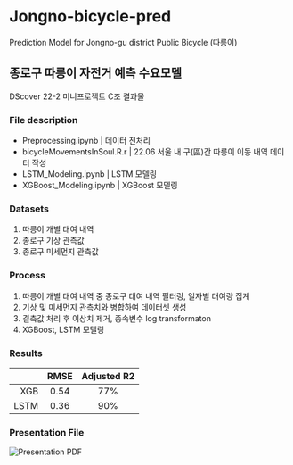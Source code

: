 # Jongno-bicycle-pred
Prediction Model for Jongno-gu district Public Bicycle (따릉이)

## 종로구 따릉이 자전거 예측 수요모델
DScover 22-2 미니프로젝트 C조 결과물

### File description
* Preprocessing.ipynb | 데이터 전처리
* bicycleMovementsInSoul.R.r | 22.06 서울 내 구(區)간 따릉이 이동 내역 데이터 작성
* LSTM_Modeling.ipynb | LSTM 모델링
* XGBoost_Modeling.ipynb | XGBoost 모델링

### Datasets
1. 따릉이 개별 대여 내역
2. 종로구 기상 관측값
3. 종로구 미세먼지 관측값


### Process
1. 따릉이 개별 대여 내역 중 종로구 대여 내역 필터링, 일자별 대여량 집계
2. 기상 및 미세먼지 관측치와 병합하여 데이터셋 생성
3. 결측값 처리 후 이상치 제거, 종속변수 log transformaton
4. XGBoost, LSTM 모델링

### Results
||RMSE|Adjusted R2|
|----:|:----:|:----:|
|XGB|0.54|77%|
|LSTM|0.36|90%|

### Presentation File
![Presentation PDF](https://drive.google.com/file/d/18rh-eSkV2xqK8r0WwZFQn3DdtxMGvi4P/view?usp=share_link)

